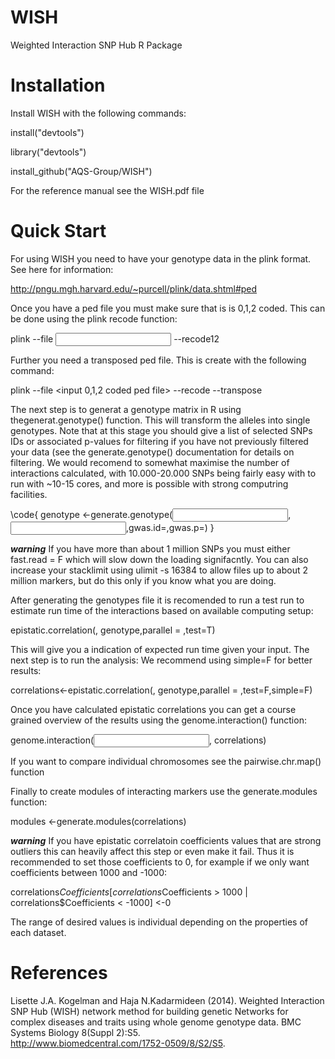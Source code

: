 # WISH

Weighted Interaction SNP Hub R Package

# Installation

Install WISH with the following commands:

install("devtools")

library("devtools")

install_github("AQS-Group/WISH")

For the reference manual see the WISH.pdf file

# Quick Start

For using WISH you need to have your genotype data in the plink format.
See here for information:

http://pngu.mgh.harvard.edu/~purcell/plink/data.shtml#ped

Once you have a ped file you must make sure that is is 0,1,2 coded.
This can be done using the plink recode function:

plink --file <input ped file> --recode12

Further you need a transposed ped file. This is create with the following
command:

plink --file <input 0,1,2 coded ped file> --recode --transpose

The next step is to generat a genotype matrix in R using thegenerat.genotype() function. 
This will transform the alleles into single genotypes. Note that at this stage 
you should give a list of selected SNPs IDs or associated p-values for filtering
if you have not previously filtered your data (see the generate.genotype() documentation for
details on filtering. We would recomend to somewhat maximise the number of interactions calculated, 
with 10.000-20.000 SNPs being fairly easy with to run with ~10-15 cores, and more is possible
with strong computring facilities.

\code{
genotype <-generate.genotype(<input ped file path>,<input tped file path>,gwas.id=<selected list of id>,gwas.p=<p-values of input SNPs>)
}

***warning*** If you have more than about 1 million SNPs you must either fast.read = F which will slow down the loading
signifacntly.  You can also increase your stacklimit using ulimit -s 16384 to allow files up to about 2 million markers,
but do this only if you know what you are doing. 

After generating the genotypes file it is recomended to run a test run to estimate run time
of the interactions based on available computing setup:

epistatic.correlation(<phenotype dataframe>, genotype,parallel = <number of cores available> ,test=T)

This will give you a indication of expected run time given your input. The next step is to run the analysis:
We recommend using simple=F for better results:

correlations<-epistatic.correlation(<phenotype dataframe>, genotype,parallel = <number of cores available> ,test=F,simple=F)

Once you have calculated epistatic correlations you can get a course grained overview of the results using
the genome.interaction() function:

genome.interaction(<input tped file>, correlations)

If you want to compare individual chromosomes see the pairwise.chr.map() function

Finally to create modules of interacting markers use the generate.modules function:

modules <-generate.modules(correlations)

***warning*** If you have epistatic correlatoin coefficients values that are strong outliers this can heavily affect
this step or even make it fail. Thus it is recommended to set those coefficients to 0, for example if we only want 
coefficients between 1000 and -1000:

correlations$Coefficients[correlations$Coefficients > 1000 |  correlations$Coefficients < -1000] <-0

The range of desired values is individual depending on the properties of each dataset.
# References

Lisette J.A. Kogelman and Haja N.Kadarmideen (2014). 
Weighted Interaction SNP Hub (WISH) network method for building genetic 
Networks for complex diseases and traits using whole genome genotype data. 
BMC Systems Biology 8(Suppl 2):S5.  
http://www.biomedcentral.com/1752-0509/8/S2/S5.